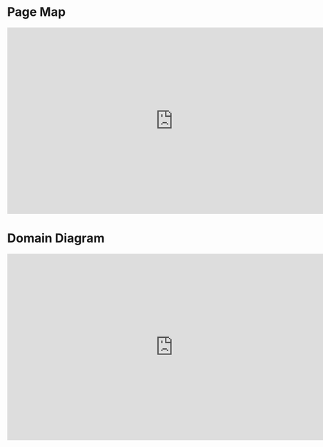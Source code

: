 

# Page Map

<iframe width="768" height="432" src="https://miro.com/app/live-embed/o9J_lnlgQPY=/?moveToViewport=-1130,-1376,2426,2719" frameBorder="0" scrolling="no" allowFullScreen></iframe>




# Domain Diagram
<iframe width="768" height="432" src="https://miro.com/app/live-embed/o9J_lnm5NO8=/?moveToViewport=-1470,-1738,3129,3767" frameBorder="0" scrolling="no" allowFullScreen></iframe>
